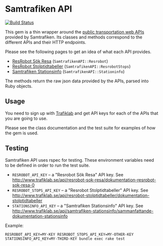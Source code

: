 # Samtrafiken API

[![Build Status](https://travis-ci.org/hannesl/samtrafiken_api.png)](https://travis-ci.org/hannesl/samtrafiken_api)

This gem is a thin wrapper around the 
[public transportation web APIs](http://www.trafiklab.se/) provided by 
Samtrafiken. Its classes and methods correspond to the different APIs and their
HTTP endpoints.

Please see the following pages to get an idea of what each API provides.

  * [ResRobot Sök Resa](http://www.trafiklab.se/api/resrobot-sok-resa) 
    (`SamtrafikenAPI::Resrobot`)
  * [ResRobot Stolptidtabeller](http://www.trafiklab.se/api/resrobot-stolptidtabeller)
    (`SamtrafikenAPI::ResrobotStops`)
  * [Samtrafiken Stationsinfo](http://www.trafiklab.se/api/samtrafiken-stationsinfo)
    (`SamtrafikenAPI::Stationinfo`)

The methods return the raw json data provided by the APIs, parsed into Ruby 
objects.

## Usage

You need to sign up with [Trafiklab](http://www.trafiklab.se/) and get API keys
for each of the APIs that you are going to use.

Please see the class documentation and the test suite for examples of how the 
gem is used.

## Testing

Samtrafiken API uses rspec for testing. These environment variables need to be 
defined in order to run the test suite.

* `RESROBOT_API_KEY` – a "Resrobot Sök Resa" API key. See 
  http://www.trafiklab.se/api/resrobot-sok-resa/dokumentation-resrobot-sok-resa-0
* `RESROBOT_STOPS_API_KEY` – a "Resrobot Stolptidtabeller" API key. See 
  http://www.trafiklab.se/api/resrobot-stolptidtabeller/dokumentation-stolptidtabeller
* `STATIONSINFO_API_KEY` – a "Samtrafiken Stationsinfo" API key. See 
  http://www.trafiklab.se/api/samtrafiken-stationsinfo/sammanfattande-dokumentation-stationsinfo

Example:

    RESROBOT_API_KEY=MY-KEY RESROBOT_STOPS_API_KEY=MY-OTHER-KEY STATIONSINFO_API_KEY=MY-THIRD-KEY bundle exec rake test

